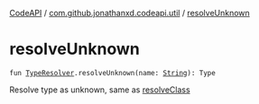 [CodeAPI](../index.md) / [com.github.jonathanxd.codeapi.util](index.md) / [resolveUnknown](.)

# resolveUnknown

`fun `[`TypeResolver`](-type-resolver/index.md)`.resolveUnknown(name: `[`String`](https://kotlinlang.org/api/latest/jvm/stdlib/kotlin/-string/index.html)`): Type`

Resolve type as unknown, same as [resolveClass](resolve-class.md)

